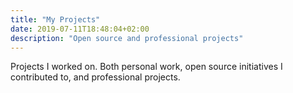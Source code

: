 ```yaml
---
title: "My Projects"
date: 2019-07-11T18:48:04+02:00
description: "Open source and professional projects"
---
```


Projects I worked on. Both personal work, open source initiatives I contributed to, and professional projects.
